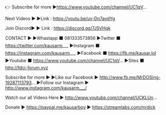 👉 Subscribe for more ►https://www.youtube.com/channel/UC1qV...

Next Videos ▶
►Link : https://youtu.be/uv-Dn7avdYg

Join Discord►
► Link : https://discord.gg/7J5VHqk

CONTACT ▶
►Whastapp ⬛ 081333573856
►Twitter ⬛ https://twitter.com/kausarm___
►Instagram ⬛ https://instagram.com/kausarm___
►Facebook ⬛ https://fb.me/kausar.lol
►Youtube ⬛ https://www.youtube.com/channel/UC1qV...
►Sites ⬛ http://fdci-forum.xyz

Subscribe for more ▶
►Like our Facebook ▶ http://www.fb.me/MrDOSing-19287113793...
►Follow our Instagram ▶ http://www.instagram.com/kausarm___/

Watch our all Videos Here ▶ http://www.youtube.com/channel/UCKLUn...

Donate ▶ https://paypal.me/kausarboy
              ▶ https://streamlabs.com/mrdick
